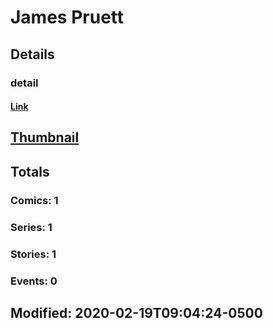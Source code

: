 # James  Pruett 
## Details
### detail
#### [Link](http://marvel.com/comics/creators/14011/james_pruett?utm_campaign=apiRef&utm_source=225578a89fc76f3d20fbffda5d17a88d)
## [Thumbnail](http://i.annihil.us/u/prod/marvel/i/mg/b/40/image_not_available.jpg)
## Totals
### Comics: 1
### Series: 1
### Stories: 1
### Events: 0
## Modified: 2020-02-19T09:04:24-0500